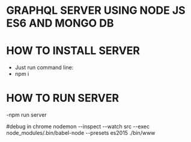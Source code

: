 
# GRAPHQL SERVER USING NODE JS ES6 AND MONGO DB

# HOW TO INSTALL SERVER
- Just run command line:
- npm i

# HOW TO RUN SERVER
-npm run server

#debug in chrome
nodemon --inspect --watch src --exec node_modules/.bin/babel-node --presets es2015 ./bin/www
